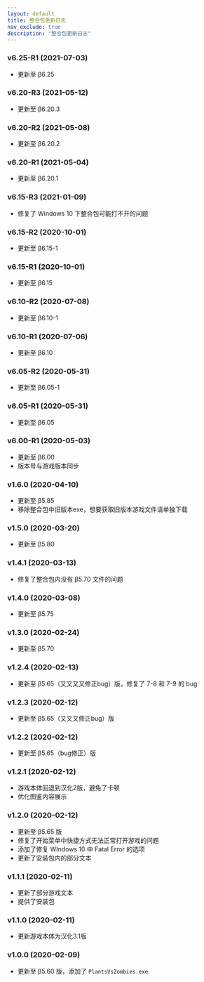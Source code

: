 ```yaml
---
layout: default
title: 整合包更新日志
nav_exclude: true
description: "整合包更新日志"
---
```


### v6.25-R1 (2021-07-03)

* 更新至 β6.25

### v6.20-R3 (2021-05-12)

* 更新至 β6.20.3

### v6.20-R2 (2021-05-08)

* 更新至 β6.20.2

### v6.20-R1 (2021-05-04)

* 更新至 β6.20.1

### v6.15-R3 (2021-01-09)

* 修复了 Windows 10 下整合包可能打不开的问题

### v6.15-R2 (2020-10-01)

* 更新至 β6.15-1

### v6.15-R1 (2020-10-01)

* 更新至 β6.15

### v6.10-R2 (2020-07-08)

* 更新至 β6.10-1

### v6.10-R1 (2020-07-06)

* 更新至 β6.10

### v6.05-R2 (2020-05-31)

* 更新至 β6.05-1

### v6.05-R1 (2020-05-31)

* 更新至 β6.05

### v6.00-R1 (2020-05-03)

* 更新至 β6.00
* 版本号与游戏版本同步

### v1.6.0 (2020-04-10)

* 更新至 β5.85
* 移除整合包中旧版本exe，想要获取旧版本游戏文件请单独下载

### v1.5.0 (2020-03-20)

* 更新至 β5.80

### v1.4.1 (2020-03-13)

* 修复了整合包内没有 β5.70 文件的问题

### v1.4.0 (2020-03-08)

* 更新至 β5.75

### v1.3.0 (2020-02-24)

* 更新至 β5.70

### v1.2.4 (2020-02-13)

* 更新至 β5.65（又又又又修正bug）版，修复了 7-8 和 7-9 的 bug

### v1.2.3 (2020-02-12)

* 更新至 β5.65（又又又修正bug）版

### v1.2.2 (2020-02-12)

* 更新至 β5.65（bug修正）版

### v1.2.1 (2020-02-12)

* 游戏本体回退到汉化2版，避免了卡顿
* 优化图鉴内容展示

### v1.2.0 (2020-02-12)

* 更新至 β5.65 版
* 修复了开始菜单中快捷方式无法正常打开游戏的问题
* 添加了修复 WIndows 10 中 Fatal Error 的选项
* 更新了安装包内的部分文本


### v1.1.1 (2020-02-11)

* 更新了部分游戏文本
* 提供了安装包

### v1.1.0 (2020-02-11)

* 更新游戏本体为汉化3.1版

### v1.0.0 (2020-02-09)

* 更新至 β5.60 版，添加了 `PlantsVsZombies.exe`